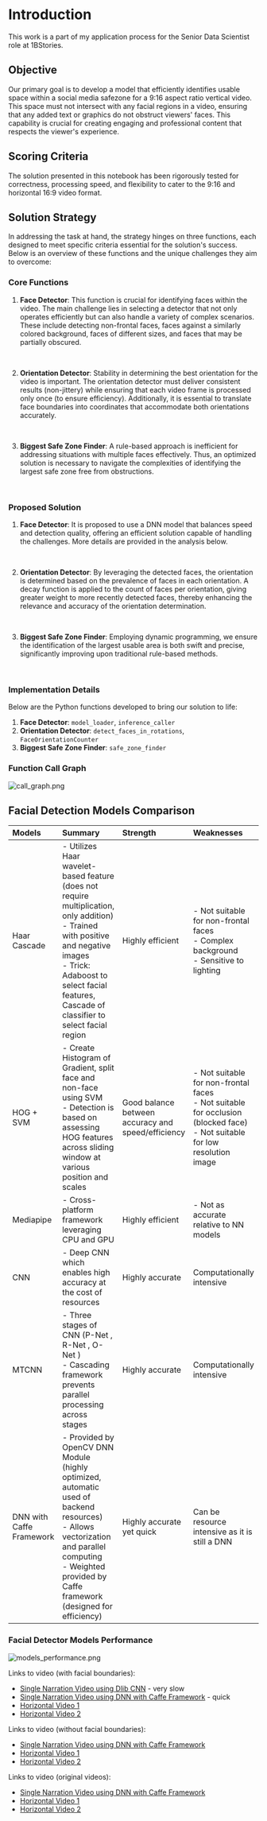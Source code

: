 # Introduction

This work is a part of my application process for the Senior Data Scientist role at 1BStories.

## Objective

Our primary goal is to develop a model that efficiently identifies usable space within a social media safezone for a 9:16 aspect ratio vertical video. This space must not intersect with any facial regions in a video, ensuring that any added text or graphics do not obstruct viewers' faces. This capability is crucial for creating engaging and professional content that respects the viewer's experience.

## Scoring Criteria

The solution presented in this notebook has been rigorously tested for correctness, processing speed, and flexibility to cater to the 9:16 and horizontal 16:9 video format.

## Solution Strategy

In addressing the task at hand, the strategy hinges on three functions, each designed to meet specific criteria essential for the solution's success. Below is an overview of these functions and the unique challenges they aim to overcome:

### Core Functions

1. **Face Detector**: This function is crucial for identifying faces within the video. The main challenge lies in selecting a detector that not only operates efficiently but can also handle a variety of complex scenarios. These include detecting non-frontal faces, faces against a similarly colored background, faces of different sizes, and faces that may be partially obscured.
<br>

2. **Orientation Detector**: Stability in determining the best orientation for the video is important. The orientation detector must deliver consistent results (non-jittery) while ensuring that each video frame is processed only once (to ensure efficiency). Additionally, it is essential to translate face boundaries into coordinates that accommodate both orientations accurately.
<br>

3. **Biggest Safe Zone Finder**: A rule-based approach is inefficient for addressing situations with multiple faces effectively. Thus, an optimized solution is necessary to navigate the complexities of identifying the largest safe zone free from obstructions.
<br>

### Proposed Solution

1. **Face Detector**: It is proposed to use a DNN model that balances speed and detection quality, offering an efficient solution capable of handling the challenges. More details are provided in the analysis below.
<br>

2. **Orientation Detector**: By leveraging the detected faces, the orientation is determined based on the prevalence of faces in each orientation. A decay function is applied to the count of faces per orientation, giving greater weight to more recently detected faces, thereby enhancing the relevance and accuracy of the orientation determination.
<br>

3. **Biggest Safe Zone Finder**: Employing dynamic programming, we ensure the identification of the largest usable area is both swift and precise, significantly improving upon traditional rule-based methods.
<br>

### Implementation Details

Below are the Python functions developed to bring our solution to life:

1. **Face Detector**: `model_loader`, `inference_caller`
2. **Orientation Detector**: `detect_faces_in_rotations`, `FaceOrientationCounter`
3. **Biggest Safe Zone Finder**: `safe_zone_finder`

### Function Call Graph
![call_graph.png](attachment:call_graph.png)

## Facial Detection Models Comparison
| Models       | Summary                                                                                                      | Strength                  | Weaknesses                                        | Source |
|:-------------|:-------------------------------------------------------------------------------------------------------------|:--------------------------|:--------------------------------------------------|:-------|
| Haar Cascade | - Utilizes Haar wavelet-based feature (does not require multiplication, only addition)<br>- Trained with positive and negative images<br>- Trick: Adaboost to select facial features, Cascade of classifier to select facial region | Highly efficient          | - Not suitable for non-frontal faces<br>- Complex background<br>- Sensitive to lighting | [Link](https://docs.opencv.org/3.4/db/d28/tutorial_cascade_classifier.html) |
| HOG + SVM    | - Create Histogram of Gradient, split face and non-face using SVM<br>- Detection is based on assessing HOG features across sliding window at various position and scales | Good balance between accuracy and speed/efficiency | - Not suitable for non-frontal faces<br>- Not suitable for occlusion (blocked face)<br>- Not suitable for low resolution image | [Link](https://github.com/mbrotos/Face-Detection-SVM-HOG) |
| Mediapipe    | - Cross-platform framework leveraging CPU and GPU                                                            | Highly efficient          | - Not as accurate relative to NN models                  | [Link](https://developers.google.com/mediapipe/) |
| CNN          | - Deep CNN which enables high accuracy at the cost of resources                                              | Highly accurate           | Computationally intensive                         |  |
| MTCNN        | - Three stages of CNN (P-Net <propose>, R-Net <refine>, O-Net <output>)<br>- Cascading framework prevents parallel processing across stages | Highly accurate           | Computationally intensive                         | [Link](https://github.com/ipazc/mtcnn?tab=readme-ov-file#zhang2016) |
| DNN with Caffe Framework        | - Provided by OpenCV DNN Module (highly optimized, automatic used of backend resources)<br>- Allows vectorization and parallel computing<br>- Weighted provided by Caffe framework (designed for efficiency) | Highly accurate yet quick | Can be resource intensive as it is still a DNN    | [Link](https://caffe.berkeleyvision.org/) |

### Facial Detector Models Performance
![models_performance.png](attachment:models_performance.png)

Links to video (with facial boundaries):
- [Single Narration Video using Dlib CNN](https://drive.google.com/file/d/1bnyWP-D5bfEgsiLaR8wo7nFFElpYyiO8/view?usp=sharing) - very slow
- [Single Narration Video using DNN with Caffe Framework](https://drive.google.com/file/d/1VCdK9ZDho680DSBTUawthWMN5ykrpJ9i/view?usp=sharing) - quick
- [Horizontal Video 1](https://drive.google.com/file/d/1qDaF3rSW7vFVYUdmidumnOCC8UDileea/view?usp=sharing)
- [Horizontal Video 2](https://drive.google.com/file/d/1sLsFpVaW7KG16qj4a9s5zwtwbYcwYHt5/view?usp=sharing)

Links to video (without facial boundaries):
- [Single Narration Video using DNN with Caffe Framework](https://drive.google.com/file/d/1no5twOpIAWgzEkQ_b1Srv1-DDz6weJ8V/view?usp=sharing)
- [Horizontal Video 1](https://drive.google.com/file/d/1p7bv7j1oj8cJTfE5spYBDUoNPysZmHSe/view?usp=sharing)
- [Horizontal Video 2](https://drive.google.com/file/d/1BG9dk8Dx7ej6Qpb5m9T4--uCvu3fhBRY/view?usp=sharing)

Links to video (original videos):
- [Single Narration Video using DNN with Caffe Framework](https://drive.google.com/file/d/1xr295GsVl4ScIMZvHgfn1PnCf9XpfPnj/view?usp=sharing)
- [Horizontal Video 1](https://drive.google.com/file/d/1Z1aic1b1Degghs7D1lFz2BPtn1OvP0rS/view?usp=sharing)
- [Horizontal Video 2](https://drive.google.com/file/d/1LhLHuvWEa2yV03RcyEzb4__WZnzQkvdY/view?usp=sharing)


